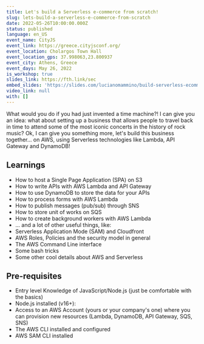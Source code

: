 ```yaml
---
title: Let's build a Serverless e-commerce from scratch!
slug: lets-build-a-serverless-e-commerce-from-scratch
date: 2022-05-26T10:00:00.000Z
status: published
language: en_US
event_name: CityJS
event_link: https://greece.cityjsconf.org/
event_location: Cholargos Town Hall
event_location_gps: 37.998063,23.800937
event_city: Athens, Greece
event_days: May 26, 2022
is_workshop: true
slides_link: https://fth.link/sec
embed_slides: 'https://slides.com/lucianomammino/build-serverless-ecommerce/embed'
video_link: null
with: []
---
```


What would you do if you had just invented a time machine?! I can give you an idea: what about setting up a business that allows people to travel back in time to attend some of the most iconic concerts in the history of rock music? Ok, I can give you something more, let's build this business together... on AWS, using Serverless technologies like Lambda, API Gateway and DynamoDB!

## Learnings

- How to host a Single Page Application (SPA) on S3
- How to write APIs with AWS Lambda and API Gateway
- How to use DynamoDB to store the data for your APIs
- How to process forms with AWS Lambda
- How to publish messages (pub/sub) through SNS
- How to store unit of works on SQS
- How to create background workers with AWS Lambda
- ... and a lot of other useful things, like:
- Serverless Application Mode (SAM) and Cloudfront
- AWS Roles, Policies and the security model in general
- The AWS Command Line interface
- Some bash tricks
- Some other cool details about AWS and Serverless

## Pre-requisites

- Entry level Knowledge of JavaScript/Node.js (just be comfortable with the basics)
- Node.js installed (v16+):
- Access to an AWS Account (yours or your company's one) where you can provision new resources (Lambda, DynamoDB, API Gateway, SQS, SNS)
- The AWS CLI installed and configured
- AWS SAM CLI installed

